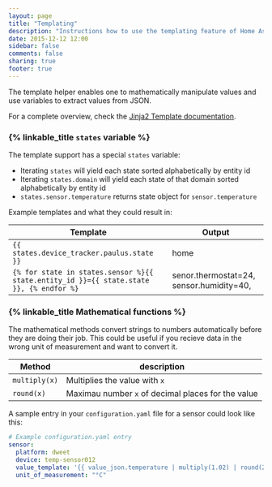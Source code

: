 ```yaml
---
layout: page
title: "Templating"
description: "Instructions how to use the templating feature of Home Assistant."
date: 2015-12-12 12:00
sidebar: false
comments: false
sharing: true
footer: true
---
```


The template helper enables one to mathematically manipulate values and use variables to extract values from JSON.

For a complete overview, check the [Jinja2 Template documentation](http://jinja.pocoo.org/docs/dev/templates/).

### {% linkable_title `states` variable %}

The template support has a special `states` variable:

 - Iterating `states` will yield each state sorted alphabetically by entity id
 - Iterating `states.domain` will yield each state of that domain sorted alphabetically by entity id
 - `states.sensor.temperature` returns state object for `sensor.temperature`

Example templates and what they could result in:

| Template | Output |
| ------------ | ---------- |
| `{{ states.device_tracker.paulus.state }}` | home |
| `{% for state in states.sensor %}{{ state.entity_id }}={{ state.state }}, {% endfor %}` | senor.thermostat=24, sensor.humidity=40,  |


### {% linkable_title Mathematical functions %}

The mathematical methods convert strings to numbers automatically before they are doing their job. This could be useful if you recieve data in the wrong unit of measurement and want to convert it.

| Method         | description |
| -------------- | ---------- |
| `multiply(x)`  | Multiplies the value with `x` |
| `round(x)`     | Maximau number `x` of decimal places for the value |

A sample entry in your `configuration.yaml` file for a sensor could look like this:

```yaml
# Example configuration.yaml entry
sensor:
  platform: dweet
  device: temp-sensor012
  value_template: '{{ value_json.temperature | multiply(1.02) | round(2) }}'
  unit_of_measurement: "°C"
```

